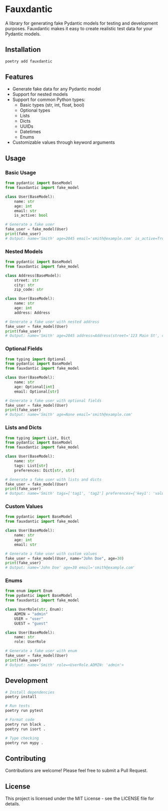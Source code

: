 # Fauxdantic

A library for generating fake Pydantic models for testing and development purposes. Fauxdantic makes it easy to create realistic test data for your Pydantic models.

## Installation

```bash
poetry add fauxdantic
```

## Features

- Generate fake data for any Pydantic model
- Support for nested models
- Support for common Python types:
  - Basic types (str, int, float, bool)
  - Optional types
  - Lists
  - Dicts
  - UUIDs
  - Datetimes
  - Enums
- Customizable values through keyword arguments

## Usage

### Basic Usage

```python
from pydantic import BaseModel
from fauxdantic import fake_model

class User(BaseModel):
    name: str
    age: int
    email: str
    is_active: bool

# Generate a fake user
fake_user = fake_model(User)
print(fake_user)
# Output: name='Smith' age=2045 email='smith@example.com' is_active=True
```

### Nested Models

```python
from pydantic import BaseModel
from fauxdantic import fake_model

class Address(BaseModel):
    street: str
    city: str
    zip_code: str

class User(BaseModel):
    name: str
    age: int
    address: Address

# Generate a fake user with nested address
fake_user = fake_model(User)
print(fake_user)
# Output: name='Smith' age=2045 address=Address(street='123 Main St', city='Anytown', zip_code='12345')
```

### Optional Fields

```python
from typing import Optional
from pydantic import BaseModel
from fauxdantic import fake_model

class User(BaseModel):
    name: str
    age: Optional[int]
    email: Optional[str]

# Generate a fake user with optional fields
fake_user = fake_model(User)
print(fake_user)
# Output: name='Smith' age=None email='smith@example.com'
```

### Lists and Dicts

```python
from typing import List, Dict
from pydantic import BaseModel
from fauxdantic import fake_model

class User(BaseModel):
    name: str
    tags: List[str]
    preferences: Dict[str, str]

# Generate a fake user with lists and dicts
fake_user = fake_model(User)
print(fake_user)
# Output: name='Smith' tags=['tag1', 'tag2'] preferences={'key1': 'value1', 'key2': 'value2'}
```

### Custom Values

```python
from pydantic import BaseModel
from fauxdantic import fake_model

class User(BaseModel):
    name: str
    age: int
    email: str

# Generate a fake user with custom values
fake_user = fake_model(User, name="John Doe", age=30)
print(fake_user)
# Output: name='John Doe' age=30 email='smith@example.com'
```

### Enums

```python
from enum import Enum
from pydantic import BaseModel
from fauxdantic import fake_model

class UserRole(str, Enum):
    ADMIN = "admin"
    USER = "user"
    GUEST = "guest"

class User(BaseModel):
    name: str
    role: UserRole

# Generate a fake user with enum
fake_user = fake_model(User)
print(fake_user)
# Output: name='Smith' role=<UserRole.ADMIN: 'admin'>
```

## Development

```bash
# Install dependencies
poetry install

# Run tests
poetry run pytest

# Format code
poetry run black .
poetry run isort .

# Type checking
poetry run mypy .
```

## Contributing

Contributions are welcome! Please feel free to submit a Pull Request.

## License

This project is licensed under the MIT License - see the LICENSE file for details. 